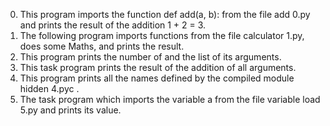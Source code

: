 0. This program imports the function def add(a, b): from the file add 0.py and prints the result of the addition 1 + 2 = 3.
1. The following program  imports functions from the file calculator 1.py, does some Maths, and prints the result.
2. This program  prints the number of and the list of its arguments.
3. This task program prints the result of the addition of all arguments.
4. This program prints all the names defined by the compiled module hidden 4.pyc .
5. The task program which imports the variable a from the file variable load 5.py and prints its value.
